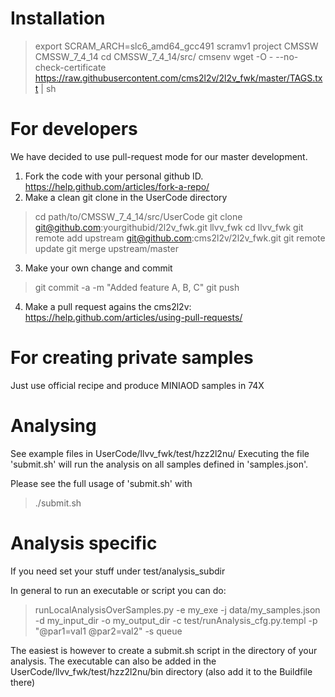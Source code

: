 # Installation

> export SCRAM_ARCH=slc6_amd64_gcc491
> scramv1 project CMSSW CMSSW_7_4_14
> cd CMSSW_7_4_14/src/
> cmsenv
> wget -O - --no-check-certificate https://raw.githubusercontent.com/cms2l2v/2l2v_fwk/master/TAGS.txt | sh

# For developers

We have decided to use pull-request mode for our master development.

1. Fork the code with your personal github ID.
https://help.github.com/articles/fork-a-repo/
2. Make a clean git clone in the UserCode directory
> cd path/to/CMSSW_7_4_14/src/UserCode 
> git clone git@github.com:yourgithubid/2l2v_fwk.git llvv_fwk
> cd llvv_fwk
> git remote add upstream git@github.com:cms2l2v/2l2v_fwk.git
> git remote update
> git merge upstream/master
3. Make your own change and commit
> git commit -a -m "Added feature A, B, C"
> git push
4. Make a pull request agains the cms2l2v:
https://help.github.com/articles/using-pull-requests/


# For creating private samples
Just use official recipe and produce MINIAOD samples in 74X


# Analysing
See example files in UserCode/llvv_fwk/test/hzz2l2nu/ Executing the
file 'submit.sh' will run the analysis on all samples defined in
'samples.json'.

Please see the full usage of 'submit.sh' with

> ./submit.sh

# Analysis specific
If you need set your stuff under test/analysis_subdir

In general to run an executable or script you can do:
> runLocalAnalysisOverSamples.py -e my_exe -j data/my_samples.json -d my_input_dir -o my_output_dir -c test/runAnalysis_cfg.py.templ -p "@par1=val1 @par2=val2" -s queue

 The easiest is however to create a submit.sh script in the directory
 of your analysis.  The executable can also be added in the
 UserCode/llvv_fwk/test/hzz2l2nu/bin directory (also add it to the
 Buildfile there)

